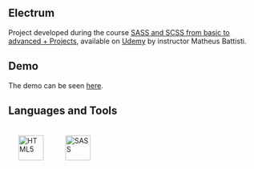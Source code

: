 ## Electrum
Project developed during the course [SASS and SCSS from basic to advanced + Projects](https://www.udemy.com/course/sass-e-scss-do-basico-ao-avancado-projetos/), available on [Udemy](https://www.udemy.com/) by instructor Matheus Battisti. 

## Demo
The demo can be seen [here](https://carinecasagrande.github.io/electrum/).

## Languages and Tools  
<div>
  <img style="margin: 20px" src="https://upload.wikimedia.org/wikipedia/commons/thumb/6/61/HTML5_logo_and_wordmark.svg/2048px-HTML5_logo_and_wordmark.svg.png" alt="HTML5" height="50" />
  <a href="https://sass-lang.com/" target="_blank">
    <img style="margin: 20px" src="https://upload.wikimedia.org/wikipedia/commons/thumb/9/96/Sass_Logo_Color.svg/1280px-Sass_Logo_Color.svg.png" alt="SASS" height="50" />
  </a>
</div>
